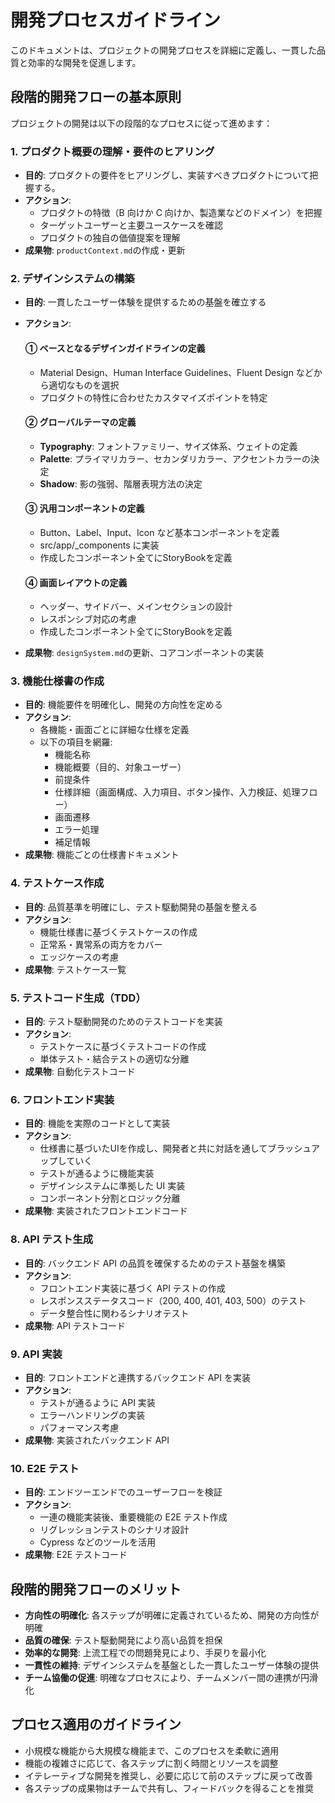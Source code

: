 # 開発プロセスガイドライン

このドキュメントは、プロジェクトの開発プロセスを詳細に定義し、一貫した品質と効率的な開発を促進します。

## 段階的開発フローの基本原則

プロジェクトの開発は以下の段階的なプロセスに従って進めます：

### 1. プロダクト概要の理解・要件のヒアリング

- **目的**: プロダクトの要件をヒアリングし、実装すべきプロダクトについて把握する。
- **アクション**:
  - プロダクトの特徴（B 向けか C 向けか、製造業などのドメイン）を把握
  - ターゲットユーザーと主要ユースケースを確認
  - プロダクトの独自の価値提案を理解
- **成果物**: `productContext.md`の作成・更新

### 2. デザインシステムの構築

- **目的**: 一貫したユーザー体験を提供するための基盤を確立する
- **アクション**:

  #### ① ベースとなるデザインガイドラインの定義

  - Material Design、Human Interface Guidelines、Fluent Design などから適切なものを選択
  - プロダクトの特性に合わせたカスタマイズポイントを特定

  #### ② グローバルテーマの定義

  - **Typography**: フォントファミリー、サイズ体系、ウェイトの定義
  - **Palette**: プライマリカラー、セカンダリカラー、アクセントカラーの決定
  - **Shadow**: 影の強弱、階層表現方法の決定

  #### ③ 汎用コンポーネントの定義

  - Button、Label、Input、Icon など基本コンポーネントを定義
  - src/app/\_components に実装
  - 作成したコンポーネント全てにStoryBookを定義

  #### ④ 画面レイアウトの定義

  - ヘッダー、サイドバー、メインセクションの設計
  - レスポンシブ対応の考慮
  - 作成したコンポーネント全てにStoryBookを定義

- **成果物**: `designSystem.md`の更新、コアコンポーネントの実装

### 3. 機能仕様書の作成

- **目的**: 機能要件を明確化し、開発の方向性を定める
- **アクション**:
  - 各機能・画面ごとに詳細な仕様を定義
  - 以下の項目を網羅:
    - 機能名称
    - 機能概要（目的、対象ユーザー）
    - 前提条件
    - 仕様詳細（画面構成、入力項目、ボタン操作、入力検証、処理フロー）
    - 画面遷移
    - エラー処理
    - 補足情報
- **成果物**: 機能ごとの仕様書ドキュメント


### 4. テストケース作成

- **目的**: 品質基準を明確にし、テスト駆動開発の基盤を整える
- **アクション**:
  - 機能仕様書に基づくテストケースの作成
  - 正常系・異常系の両方をカバー
  - エッジケースの考慮
- **成果物**: テストケース一覧

### 5. テストコード生成（TDD）

- **目的**: テスト駆動開発のためのテストコードを実装
- **アクション**:
  - テストケースに基づくテストコードの作成
  - 単体テスト・結合テストの適切な分離
- **成果物**: 自動化テストコード

### 6. フロントエンド実装

- **目的**: 機能を実際のコードとして実装
- **アクション**:
  - 仕様書に基づいたUIを作成し、開発者と共に対話を通してブラッシュアップしていく
  - テストが通るように機能実装
  - デザインシステムに準拠した UI 実装
  - コンポーネント分割とロジック分離
- **成果物**: 実装されたフロントエンドコード

### 8. API テスト生成

- **目的**: バックエンド API の品質を確保するためのテスト基盤を構築
- **アクション**:
  - フロントエンド実装に基づく API テストの作成
  - レスポンスステータスコード（200, 400, 401, 403, 500）のテスト
  - データ整合性に関わるシナリオテスト
- **成果物**: API テストコード

### 9. API 実装

- **目的**: フロントエンドと連携するバックエンド API を実装
- **アクション**:
  - テストが通るように API 実装
  - エラーハンドリングの実装
  - パフォーマンス考慮
- **成果物**: 実装されたバックエンド API

### 10. E2E テスト

- **目的**: エンドツーエンドでのユーザーフローを検証
- **アクション**:
  - 一連の機能実装後、重要機能の E2E テスト作成
  - リグレッションテストのシナリオ設計
  - Cypress などのツールを活用
- **成果物**: E2E テストコード

## 段階的開発フローのメリット

- **方向性の明確化**: 各ステップが明確に定義されているため、開発の方向性が明確
- **品質の確保**: テスト駆動開発により高い品質を担保
- **効率的な開発**: 上流工程での問題発見により、手戻りを最小化
- **一貫性の維持**: デザインシステムを基盤とした一貫したユーザー体験の提供
- **チーム協働の促進**: 明確なプロセスにより、チームメンバー間の連携が円滑化

## プロセス適用のガイドライン

- 小規模な機能から大規模な機能まで、このプロセスを柔軟に適用
- 機能の複雑さに応じて、各ステップに割く時間とリソースを調整
- イテレーティブな開発を推奨し、必要に応じて前のステップに戻って改善
- 各ステップの成果物はチームで共有し、フィードバックを得ることを推奨
